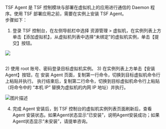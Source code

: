 TSF Agent 是 TSF 控制模块与部署在虚拟机上的应用进行通信的 Daemon 程序。使用 TSF 部署应用之前，需要在实例上安装 TSF Agent。
<br/>
步骤如下：


1)	登录 TSF 控制台，在左侧导航栏中选择 资源管理 > 虚拟机，在实例列表上方单击【添加虚拟机】，从虚拟机列表中选择“未绑定”的虚拟机实例，单击【提交】按钮。<br/>

![](http://imgcache.tce.fsphere.cn/image/tapd.oa.com/tfl/captures/2018-01/tapd_10130691_base64_1516193110_91.png)

<br/>
2) 使用 root 账号、密码登录目标虚拟机实例。
3) 在实例列表上方单击【安装 Agent】按钮，在 安装 Agent 页面，复制第一行命令，切换到目标虚拟机命令行上粘贴并执行。
执行结束后，复制第二行命令，切换到目标虚拟机命令行上粘贴（将命令中的 “本机 IP” 替换为虚拟机的内网 IP 地址）并执行。

![图片描述](http://imgcache.tce.fsphere.cn/image/tapd.oa.com/tfl/captures/2018-01/tapd_10130691_base64_1516193491_71.png)

4) 完成 Agent 安装后，到 TSF 控制台的虚拟机实例列表页面刷新后，查看 Agent 安装状态。如果Agent状态显示“已安装”，说明Agent安装成功；如果Agent状态显示“未安装”，请提单咨询。


